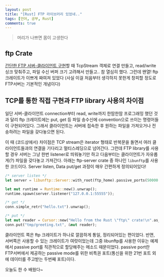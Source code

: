 ```yaml
---
layout: post
title: "[Rust] FTP 라이브러리 있었네.."
tags: [언어, 공부, Rust]
comments: true
---
```


> 머리가 나쁘면 몸이 고생한다  

## ftp Crate  
[간단한 FTP 서버-클라이언트 구현](https://sihyungyou.github.io/FTPwRust/)할 때 TcpStream 객체로 연결 만들고, read/write 싱크 맞춰주고, 파일 수신 버퍼 크기 고려해서 만들고.. 참 열심히 했다. 그런데 왠열! ftp 크레이트가 이쁘게 짜여져 있었다 (사실 이걸 처음부터 생각하지 못한게 창피할 정도로 FTP서버는 기본적인 개념이다)  

## TCP를 통한 직접 구현과 FTP library 사용의 차이점  
일단 서버-클라이언트 connection부터 read, write까지 한땀한땀 프로그래밍 했던 것과 달리 ftp 크레이트에는 put, get 등 파일 송수신에 convention으로 쓰이는 명령어들이 구현되어있다. 그래서 클라이언트는 서버에 접속한 후 원하는 파일을 가져오거나 전송하려는 파일을 갖다놓으면 된다.  

이 때 (코드상에서) 차이점은 TCP stream은 iterator 형태로 반복문을 돌면서 여러 클라이언트들과의 연결을 기다리고 멀티스레딩으로 넘어간다. 그런데 FTP library를 사용할 경우 서버는 그냥 한번 listener로 띄워놓기만 하고 다음부터는 클라이언트가 자유롭게(?) 파일을 갖다놓고 가져간다. 아래는 ftp-server crate 중 하나인 `libunftp`를 사용한 코드이다. Server listen, Data put/get 과정이 매우 간편하게 정의되어있다!  

~~~rust
/* server listen */
let server = libunftp::Server::with_root(ftp_home).passive_ports(50000..65535);

let mut runtime = Runtime::new().unwrap();
runtime.spawn(server.listener("127.0.0.1:55555"));

/* get */
conn.simple_retr("hello.txt").unwrap();

/* put */
let mut reader = Cursor::new("Hello from the Rust \"ftp\" crate!\n".as_bytes());
conn.put("tmp/greeting.txt", &mut reader);
~~~

클라이언트 쪽은 ftp 크레이트가 하나로 깔끔하게 통일, 정리되어있는 편이었다. 반면, 서버쪽은 사용할 수 있는 크레이트가 여럿이었는데 그중 libunftp를 사용한 이유는 예제에서 passive port를 직관적으로 할당해주는 메소드 때문이었다. passive port란 FTP서버에서 제공하는 passive mode를 위한 비특권 포트(통신을 위한 21번 포트 외에 데이터를 주고받는 두번째 포트)이다.  

오늘도 한 수 배웠다~  